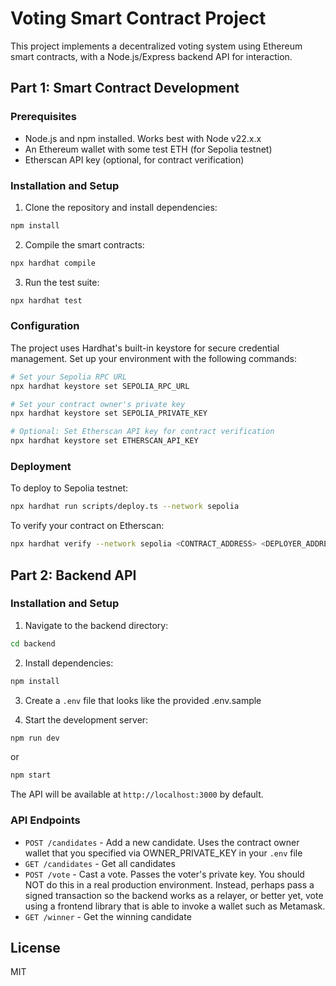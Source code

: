# Voting Smart Contract Project

This project implements a decentralized voting system using Ethereum smart contracts, with a Node.js/Express backend API for interaction.

## Part 1: Smart Contract Development

### Prerequisites

- Node.js and npm installed. Works best with Node v22.x.x
- An Ethereum wallet with some test ETH (for Sepolia testnet)
- Etherscan API key (optional, for contract verification)

### Installation and Setup

1. Clone the repository and install dependencies:
```bash
npm install
```

2. Compile the smart contracts:
```bash
npx hardhat compile
```

3. Run the test suite:
```bash
npx hardhat test
```

### Configuration

The project uses Hardhat's built-in keystore for secure credential management. Set up your environment with the following commands:

```bash
# Set your Sepolia RPC URL
npx hardhat keystore set SEPOLIA_RPC_URL

# Set your contract owner's private key
npx hardhat keystore set SEPOLIA_PRIVATE_KEY

# Optional: Set Etherscan API key for contract verification
npx hardhat keystore set ETHERSCAN_API_KEY
```

### Deployment

To deploy to Sepolia testnet:
```bash
npx hardhat run scripts/deploy.ts --network sepolia
```

To verify your contract on Etherscan:
```bash
npx hardhat verify --network sepolia <CONTRACT_ADDRESS> <DEPLOYER_ADDRESS>
```

## Part 2: Backend API

### Installation and Setup

1. Navigate to the backend directory:
```bash
cd backend
```

2. Install dependencies:
```bash
npm install
```

3. Create a `.env` file that looks like the provided .env.sample

4. Start the development server:
```bash
npm run dev
```
or
```bash
npm start
```

The API will be available at `http://localhost:3000` by default.

### API Endpoints

- `POST /candidates` - Add a new candidate. Uses the contract owner wallet that you specified via OWNER_PRIVATE_KEY in your `.env` file
- `GET /candidates` - Get all candidates
- `POST /vote` - Cast a vote. Passes the voter's private key. You should NOT do this in a real production environment. Instead, perhaps pass a signed transaction so the backend works as a relayer, or better yet, vote using a frontend library that is able to invoke a wallet such as Metamask.
- `GET /winner` - Get the winning candidate

## License

MIT
